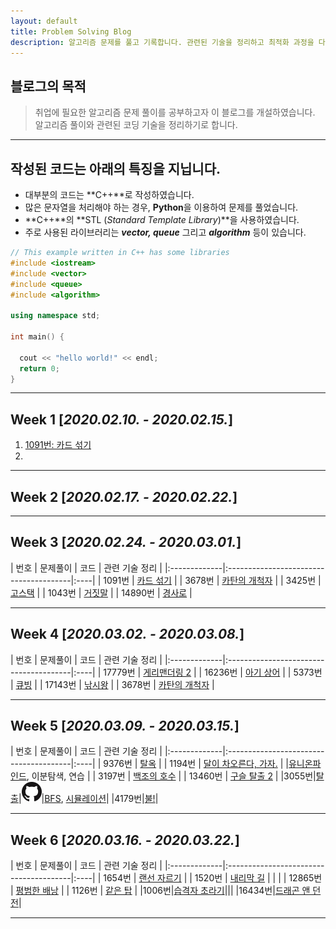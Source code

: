 ```yaml
---
layout: default
title: Problem Solving Blog
description: 알고리즘 문제를 풀고 기록합니다. 관련된 기술을 정리하고 최적화 과정을 다룹니다.
---
```


## 블로그의 목적
> 취업에 필요한 알고리즘 문제 풀이를 공부하고자 이 블로그를 개설하였습니다. 알고리즘 풀이와 관련된 코딩 기술을 정리하기로 합니다.

<!-- ![Octocat](./ProblemSolving.png) -->
* * *
## 작성된 코드는 아래의 특징을 지닙니다. 
* 대부분의 코드는 **C++**로 작성하였습니다. 
* 많은 문자열을 처리해야 하는 경우, **Python**을 이용하여 문제를 풀었습니다.
* **C++**의 **STL (*Standard Template Library*)**을 사용하였습니다.
* 주로 사용된 라이브러리는 ***vector, queue*** 그리고 ***algorithm*** 등이 있습니다.

```c++
// This example written in C++ has some libraries 
#include <iostream>
#include <vector>
#include <queue>
#include <algorithm>

using namespace std;

int main() {

  cout << "hello world!" << endl;
  return 0;
}
```
* * *
## Week 1 [*2020.02.10. - 2020.02.15.*]
1. [1091번: 카드 섞기](./problems/1091)
1.

* * *
## Week 2 [*2020.02.17. - 2020.02.22.*]

* * *
## Week 3 [*2020.02.24. - 2020.03.01.*]

| 번호          | 문제풀이                                | 코드 | 관련 기술 정리 |
|:-------------|:---------------------------------------|:----|
| 1091번        | [카드 섞기](./problems/1091)          |
| 3678번        | [카탄의 개척자](./problems/3678)      |
| 3425번        | [고스택](./problems/3425)            |
| 1043번        | [거짓말](./problems/1043)            |
| 14890번       | [경사로](./problems/14890)           |

* * *
## Week 4 [*2020.03.02. - 2020.03.08.*]

| 번호          | 문제풀이                                | 코드 | 관련 기술 정리 |
|:-------------|:---------------------------------------|:----|
| 17779번        | [게리맨더링 2](./problems/17779)          |
| 16236번        | [아기 상어](./problems/16236)      |
| 5373번        | [큐빙](./problems/5373)            |
| 17143번        | [낚시왕](./problems/17143)            |
| 3678번       | [카탄의 개척자](./problems/3678)           |

* * *
## Week 5 [*2020.03.09. - 2020.03.15.*]

| 번호          | 문제풀이                                     | 코드 | 관련 기술 정리 |
|:-------------|:---------------------------------------|:----|
| 9376번        | [탈옥](./problems/1091)            |
| 1194번        | [달이 차오른다, 가자.](./problems/3678)         | |[유니온파인드](./technique/Disjointset), 이분탐색, 연습 |
| 3197번        | [백조의 호수](./problems/3425)               |
| 13460번        | [구슬 탈출 2](./problems/1043)              |
|3055번|[탈출](./problems/3055)|[![github_icon](./github_icon.png)](https://github.com/prodinic/algorithm_solving/blob/master/BOJ/3055.cpp)|[BFS](./technique/BFS), [시뮬레이션](./technique/Simulation)|
|4179번|[불!](./problems/14890)|

* * *

## Week 6 [*2020.03.16. - 2020.03.22.*]

| 번호          | 문제풀이                                     | 코드 | 관련 기술 정리 |
|:-------------|:---------------------------------------|:----|
| 1654번        | [랜선 자르기](./problems/1091)            |
| 1520번        | [내리막 길](./problems/3678)         | | |
| 12865번        | [평범한 배낭](./problems/3425)               |
| 1126번        | [같은 탑](./problems/1043)              |
|1006번|[습격자 초라기](./problems/3055)|||
|16434번|[드래곤 앤 던전](./problems/14890)|

* * *

